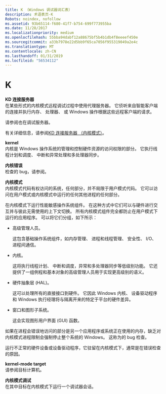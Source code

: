 ```yaml
---
title: K （Windows 调试器词汇表）
description: 术语表页-K
Robots: noindex, nofollow
ms.assetid: 93b65114-f680-41f7-b754-699f773955ba
ms.date: 11/28/2017
ms.localizationpriority: medium
ms.openlocfilehash: 55bba94dabf12a88675bf5b4b1db4f8eeeef450e
ms.sourcegitcommit: a33b7978e22d5bb9f65ca7056f955319049a2e4c
ms.translationtype: MT
ms.contentlocale: zh-CN
ms.lasthandoff: 01/31/2019
ms.locfileid: "56534112"
---
```

# <a name="k"></a>K


<span id="kd_connection_server"></span><span id="KD_CONNECTION_SERVER"></span>**KD 连接服务器**  
在某些形式的内核模式远程调试过程中使用代理服务器。 它侦听来自智能客户端的连接并执行内存、 处理器、 或 Windows 操作根据这些远程客户端的请求。

请参阅也在调试服务器。

有关详细信息，请参阅[KD 连接服务器 （内核模式）](kd-connection-servers--kernel-mode-.md)。

<span id="kernel"></span><span id="KERNEL"></span>**kernel**  
内核是 Windows 操作系统的管理和控制硬件资源的访问权限的部分。 它执行线程计划和调度、 中断和异常处理和多处理器同步。

<span id="kernel_error"></span><span id="KERNEL_ERROR"></span>**内核错误**  
检查的 bug，请参阅。

<span id="kernel_mode"></span><span id="KERNEL_MODE"></span>**内核模式**  
内核模式代码有权访问的系统，任何部分，并不局限于用户模式代码。 它可以访问在用户模式或内核模式中运行的任何其他进程的任何部分。

在内核模式下运行性能敏感操作系统组件。 在这种方式中它们可以与硬件进行交互并与彼此无需使用的上下文切换。 所有内核模式组件完全都防止在用户模式下运行的应用程序。 可以将它们分组，如下所示：

-   高级管理人员。

    这包含基础操作系统组件，如内存管理、 进程和线程管理、 安全性、 I/O、 进程间通信。

-   内核。

    这将执行线程计划、 中断和调度，异常和多处理器同步等低级别功能。 它还提供了一组例程和基本对象的高级管理人员用于实现更高级别的语义。

-   硬件抽象层 (HAL)。

    这可以处理所有的直接接口到硬件。 它因此 Windows 内核、 设备驱动程序和 Windows 执行经理将与隔离开来的特定于平台的硬件差异。

-   窗口和图形子系统。

    这会实现图形用户界面 (GUI) 函数。

如果在进程会错误地访问的部分是另一个应用程序或系统正在使用的内存，缺乏对内核模式进程限制会强制停止整个系统的 Windows。 这称为的 bug 检查。

运行不正常的硬件设备或设备驱动程序，它驻留在内核模式下，通常是在错误检查的原因。

<span id="kernel_mode_target"></span><span id="KERNEL_MODE_TARGET"></span>**kernel-mode target**  
请参阅目标计算机。

<span id="kernel_mode_debugging"></span><span id="KERNEL_MODE_DEBUGGING"></span>**内核模式调试**  
在其中目标在内核模式下运行一个调试器会话。

 

 






